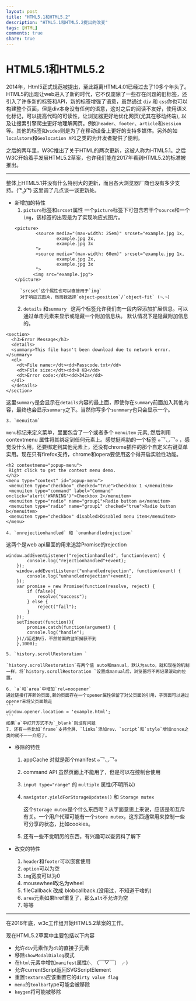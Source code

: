 ```yaml
---
layout: post
title: "HTML5.1和HTML5.2"
description: "HTML5.1和HTML5.2提出的改变"
tags: [HTML]
comments: true
share: true
---
```

# HTML5.1和HTML5.2

2014年，Html5正式规范被提出，至此距离HTML4.01已经过去了10多个年头了。HTML5的出现让web进入了新的时代，它不仅废除了一些存在问题的旧标签，还引入了许多新的标签和API，新的标签增强了语意，虽然通过 `div` 和 `css`你也可以构建整个页面，但是div本身没有任何的语意，这对之后的阅读不友好，使用语义化标记，可以提高代码的可读性，让浏览器更好地优化网页(尤其在移动终端), 以及让搜索引擎爬虫更好地理解网页。例如`header`、`footer`、`article`和`session`等。其他的标签如`video`则是为了在移动设备上更好的支持多媒体。另外的如`localstore`和`Geolocation API`之类的为开发者提供了便利。

之后的两年里，W3C推出了关于HTML的两次更新，这被人称为HTML5.1。之后W3C开始着手发展HTML5.2草案，也许我们能在2017年看到HTML5.2的标准被推出。


----------


整体上HTML5.1并没有什么特别大的更新，而且各大浏览器厂商也没有多少支持。( ͡° ͜ʖ ͡°)
这里调了几点谈一谈更新处。
- 新增加的特性
    1. `picture`标签和`srcset`属性
         一个`picture`标签下可包含若干个`source`和一个`img`，该标签的出现是为了实现响应式图片。
    ```
    <picture>
            <source media="(max-width: 25em)" srcset="example.jpg 1x,
                    example.jpg 2x,
                    example.jpg 3x
            ">
            <source media="(max-width: 60em)" srcset="example.jpg 1x,
                    example.jpg 2x,
                    example.jpg 3x
            ">
           <img src="example.jpg">
    </picture>
    ```
        `srcset`这个属性也可以直接用于`img`
        对于响应式图片，然而我选择`object-position`/`object-fit` (¬､¬)

    2. `details` 和`summary `
这两个标签允许我们向一段内容添加扩展信息。可以通过单击元素来显示或隐藏一个附加信息块。 默认情况下是隐藏附加信息的。
```
<section>
  <h3>Error Message</h3>
  <details>
  <summary>This file hasn't been download due to network error.</summary>
  <dl>
    <dt>File name:</dt><dd>Passcode.txt</dd>
    <dt>File size:</dt><dd>8 KB</dd>
    <dt>Error code:</dt><dd>342a</dd>
  </dl>
  </details>
</section>
```
这里`summary`是会显示在`details`内容的最上面，即使你在`summary`前面加入其他内容，最终也会显示`summary`之下。当然你写多个`sunmmary`也只会显示一个。

    3. `menuitam`
 `menu`标记来定义菜单，里面包含了一个或者多个 `menuitem` 元素, 然后利用 contextmenu 属性将其绑定到任何元素上。感觉挺鸡肋的一个标签 ๑乛◡乛๑ ，感觉没什么用，还要绑定到其他元素上，还没有chrome插件的那个自定义右键菜单实用。现在只有firefox支持，chrome和opera要使用这个得开启实验性功能。
 ```
 <h2 contextmenu="popup-menu">
  Right click to get the context menu demo.
</h2>
 <menu type="context" id="popup-menu">
  <menuitem type="checkbox" checked="true">Checkbox 1 </menuitem>
  <menuitem type="command" label="Command" onclick="alert('WARNING')">Checkbox 2</menuitem>
  <menuitem type="radio" name="group1">Radio button a</menuitem>
  <menuitem type="radio" name="group1" checked="true">Radio button b</menuitem>
  <menuitem type="checkbox" disabled>Disabled menu item</menuitem>
</menu>
```

    4. `onrejectionhandled` 和 `onunhandledrejection`
这两个是web api里面的用来追踪Promise的rejection
```
window.addEventListener("rejectionhandled", function(event) {
		console.log("rejectionhandled"+event);
	});
	window.addEventListener("unhandledrejection", function(event) {
		console.log("unhandledrejection"+event);
	});
	var promise = new Promise(function(resolve, reject) {
 		if (false){
 			resolve("success");
 		} else {
 			reject("fail");
 		}
	});
	setTimeout(function(){
		promise.catch(function(argument) {
		console.log("handle");
	})//延迟执行，不然前面的监听捕获不到
	},1000);
```
    5. `history.scrollRestoration `

    `history.scrollRestoration`有两个值 auto和manual，默认为auto，就和现在的机制一样，将`history.scrollRestoration `设置成manual后，浏览器将不再记录滚动的位置。

    6. `a`和`area`中增加`rel=noopener`
    通过链接打开新的页面,新的页面存在一个opener属性保留了对父页面的引用，子页面可以通过opener来将父页面跳走
    ```
    window.opener.location = 'example.html';
    ```
    如果`a`中打开方式不为`_blank`则没有问题
    7. 还有一些比如`frame`支持全屏、`links`添加rev、`script`和`style`增加nonce之类的就不一一介绍了。

- 移除的特性
    1. appCache 对就是那个manifest ๑乛◡乛๑
    2. command API 虽然页面上不能用了，但是可以在控制台使用
    3. `input type="range"` 的 `multiple` 属性(不明所以)
    4. `navigator.yieldForStorageUpdates()` 和 `Storage mutex`

        这个`Storage mutex`是个什么东西呢？从字面意思上来说，应该是和互斥有关。一个用户代理可能有一个`store mutex`，这东西通常用来控制一些可分享的状态，比如cookies。
    5. 还有一些不觉明厉的东西，有兴趣可以查资料了解下


- 改变的特性
    1. `header`和`footer`可以嵌套使用
    2. `option`可以为空
    3. `img`宽度可以为0
    4. mousewheel改名为wheel
    5. fileCallback 改成 blobcallback.(没用过，不知道干啥的)
    6. `area`元素如果href重复了，那么`alt`不允许为空
    7. 等等


----------
在2016年底，w3c工作组开始HTML5.2草案的工作。

现在HTML5.2草案中主要包括以下内容
- 允许`div`元素作为`dl`的直接子元素
- 移除`showModalDialog`模式
- 在`html`元素中增加`manifest`属性(╮（￣▽￣）╭ )
- 允许currentScript返回SVGScriptElement
- 重置`textarea`应该重置它的`dirty value flag`
- `menu`的`toolbar`type可能会被移除
- `keygen`将可能被移除
